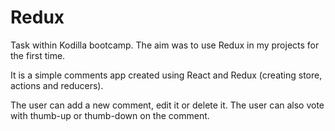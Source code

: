 # Redux
Task within Kodilla bootcamp. The aim was to use Redux in my projects for the first time.

It is a simple comments app created using React and Redux (creating store, actions and reducers).

The user can add a new comment, edit it or delete it. The user can also vote with thumb-up or thumb-down on the comment.
